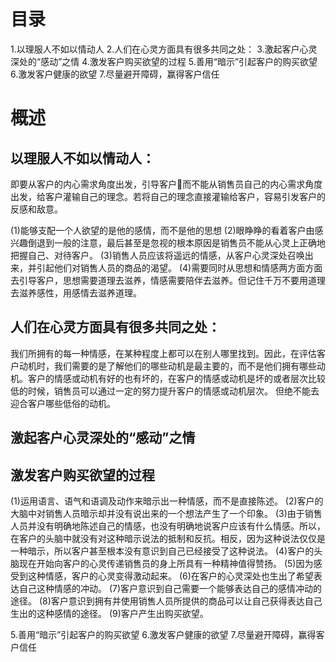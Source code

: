 # 目录
1.以理服人不如以情动人
2.人们在心灵方面具有很多共同之处：
3.激起客户心灵深处的“感动”之情
4.激发客户购买欲望的过程
5.善用“暗示”引起客户的购买欲望
6.激发客户健康的欲望
7.尽量避开障碍，赢得客户信任
# 概述

## 以理服人不如以情动人：
  即要从客户的内心需求角度出发，引导客户而不能从销售员自己的内心需求角度出发，给客户灌输自己的理念。若将自己的理念直接灌输给客户，容易引发客户的反感和敌意。

(1)能够支配一个人欲望的是他的感情，而不是他的思想
(2)眼睁睁的看着客户由感兴趣倒退到一般的注意，最后甚至是忽视的根本原因是销售员不能从心灵上正确地把握自己、对待客户。
(3)销售人员应该将遥远的情感，从客户心灵深处召唤出来，并引起他们对销售人员的商品的渴望。
(4)需要同时从思想和情感两方面方面去引导客户，思想需要道理去滋养，情感需要陪伴去滋养。但记住千万不要用道理去滋养感性，用感情去滋养道理。

## 人们在心灵方面具有很多共同之处：
  我们所拥有的每一种情感，在某种程度上都可以在别人哪里找到。因此，在评估客户动机时，我们需要的是了解他们的哪些动机是最主要的，而不是他们拥有哪些动机。客户的情感或动机有好的也有坏的，在客户的情感或动机是坏的或者层次比较低的时候，销售员可以通过一定的努力提升客户的情感或动机层次。
  但绝不能去迎合客户哪些低俗的动机。

## 激起客户心灵深处的“感动”之情

## 激发客户购买欲望的过程
(1)运用语言、语气和语调及动作来暗示出一种情感，而不是直接陈述。
(2)客户的大脑中对销售人员暗示却并没有说出来的一个想法产生了一个印象。
(3)由于销售人员并没有明确地陈述自己的情感，也没有明确地说客户应该有什么情感。所以，在客户的头脑中就没有对这种暗示说法的抵制和反抗。相反，因为这种说法仅仅是一种暗示，所以客户甚至根本没有意识到自己已经接受了这种说法。
(4)客户的头脑现在开始向客户的心灵传递销售员的身上所具有一种精神值得赞扬。
(5)因为感受到这种情感，客户的心灵变得激动起来。
(6)在客户的心灵深处也生出了希望表达自己这种情感的冲动。
(7)客户意识到自己需要一个能够表达自己的感情冲动的途径。
(8)客户意识到拥有并使用销售人员所提供的商品可以让自己获得表达自己生出的这种感情的途径。
(9)客户产生出购买欲望。

5.善用“暗示”引起客户的购买欲望
6.激发客户健康的欲望
7.尽量避开障碍，赢得客户信任